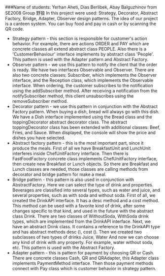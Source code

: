 ###Name of students: Yerhan Aheti, Dias Berlibek, Abay Balguzhinov from SE2008 Group 野狼
In this project were used: Strategy, Decorator, Abstract Factory, Bridge, Adapter, Observer design patterns. 
The idea of our project is a canteen system. You can buy food and pay in cash or by scanning the QR code.
- Strategy pattern - this section is responsible for customer's action behavior. For example, there are actions ORDER and PAY which are concrete classes all extend abstract class PEOPLE. Also there is a 'CustomerBehaviour' interface implements by abstract class 'People'. This pattern is used with the Adapter pattern and Abstract Factory.
- Observer pattern - we use this pattern to notify the client that the order is ready. We have two interfaces Observable and Observer. There are also two concrete classes: Subscriber, which implements the Observer interface, and the Reception class, which implements the Observable interface. When ordering, the customer subscribes to the notification using the addSubscriber method. After receiving a notification from the notifySubscriber method, this client unsubscribes using the removeSubscriber method.
- Decorator pattern - we use this pattern in conjunction with the Abstract Factory pattern. When buying a dish, bread will always go with this dish. We have a Dish interface implemented using the Bread class and the toppingDecorator abstract decorator class. The abstract toppingDecorator class has been extended with additional classes: Beef, Fries, and Sauce. When displayed, the console will show the price and dishes you have selected.
- Abstract factory pattern - this is the most important part, since it produce the meals. First of all we have BreakfastUnit and LunchUnit interferes inside ChefUnitFactory interface. Then there is FastFoodFactory concrete class implements ChefUnitFactory interface, then create new Breakfast or Lunch objects. So there are Breakfast and Lunch classes are needed, those classes are calling methods from decorator and bridge pattern for make a meal.
- Bridge pattern - this pattern is also used in conjunction with AbstractFactory. Here we can select the type of drink and properties. Beverages are classified into several types, such as water and juice, and several properties, such as with soda and without soda. First of all, we created the DrinkAPI interface. It has a desc method and a cost method. This method can be used with a favorite kind of drink, after some changes specific to that kind, and used in the future with the abstract class Drink. There are two classes of WithoutSoda, WithSoda drink types, which are implemented from the DrinkAPI interface. Next, we have an abstract Drink class. It contains a reference to the DrinkAPI type and has abstract methods desc (), cost (). Then we created two subclasses of two types of drinks Juice, Water And now we can choose any kind of drink with any property. For example, water without soda, etc. This pattern is used with the Abstract Factory.
- Adapter pattern - this is pattern for payment by choosing QR or Cash. There are concrete classes Cash, QR and QRAdapter, this Adapter class implements PaymentMethod interface. Then those payment methods connect with Pay class which is customer behavior in strategy pattern.